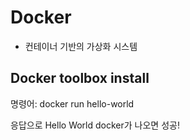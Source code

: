 # Docker 
- 컨테이너 기반의 가상화 시스템


## Docker toolbox install

명령어: docker run hello-world

응답으로 Hello World docker가 나오면 성공!